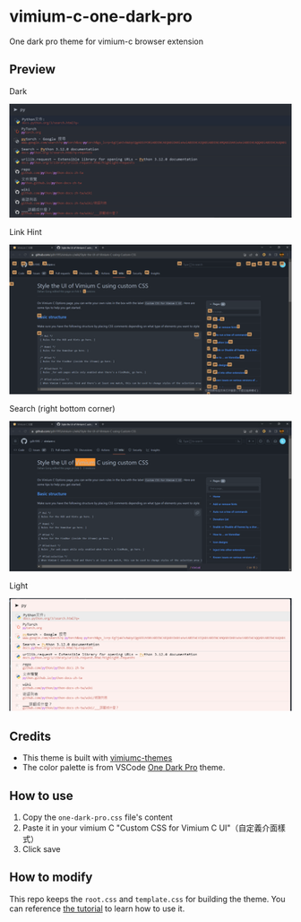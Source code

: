 # vimium-c-one-dark-pro

One dark pro theme for vimium-c browser extension

## Preview

Dark

![dark-bar.png](./images/dark-bar.png)

Link Hint

![link-hint.png](./images/link-hint.png)

Search (right bottom corner)

![search.png](./images/search.png)

Light

![light-bar.png](./images/light-bar.png)

## Credits

- This theme is built with [vimiumc-themes](https://github.com/Darukutsu/vimiumc-themes)
- The color palette is from VSCode [One Dark Pro](https://marketplace.visualstudio.com/items?itemName=zhuangtongfa.Material-theme) theme.

## How to use

1. Copy the `one-dark-pro.css` file's content
2. Paste it in your vimium C "Custom CSS for Vimium C UI"（自定義介面樣式）
3. Click save

## How to modify

This repo keeps the `root.css` and `template.css` for building the theme. You can reference [the tutorial](https://github.com/Darukutsu/vimiumc-themes#how-to-create-custom-theme-using-script) to learn how to use it.
